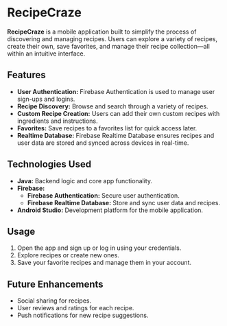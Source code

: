 <!DOCTYPE html>
<html lang="en">
<head>
    <meta charset="UTF-8">
    <meta name="viewport" content="width=device-width, initial-scale=1.0">
   
</head>
<body>

<h1>RecipeCraze</h1>

<p><strong>RecipeCraze</strong> is a mobile application built to simplify the process of discovering and managing recipes. Users can explore a variety of recipes, create their own, save favorites, and manage their recipe collection—all within an intuitive interface.</p>

<h2>Features</h2>
<ul>
    <li><strong>User Authentication:</strong> Firebase Authentication is used to manage user sign-ups and logins.</li>
    <li><strong>Recipe Discovery:</strong> Browse and search through a variety of recipes.</li>
    <li><strong>Custom Recipe Creation:</strong> Users can add their own custom recipes with ingredients and instructions.</li>
    <li><strong>Favorites:</strong> Save recipes to a favorites list for quick access later.</li>
    <li><strong>Realtime Database:</strong> Firebase Realtime Database ensures recipes and user data are stored and synced across devices in real-time.</li>
</ul>

<h2>Technologies Used</h2>
<ul>
    <li><strong>Java:</strong> Backend logic and core app functionality.</li>
    <li><strong>Firebase:</strong>
        <ul>
            <li><strong>Firebase Authentication:</strong> Secure user authentication.</li>
            <li><strong>Firebase Realtime Database:</strong> Store and sync user data and recipes.</li>
        </ul>
    </li>
    <li><strong>Android Studio:</strong> Development platform for the mobile application.</li>
</ul>



<h2>Usage</h2>
<ol>
    <li>Open the app and sign up or log in using your credentials.</li>
    <li>Explore recipes or create new ones.</li>
    <li>Save your favorite recipes and manage them in your account.</li>
</ol>

<h2>Future Enhancements</h2>
<ul>
    <li>Social sharing for recipes.</li>
    <li>User reviews and ratings for each recipe.</li>
    <li>Push notifications for new recipe suggestions.</li>
</ul>


</body>
</html>
